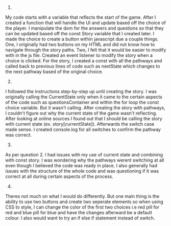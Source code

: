 1.
My code starts with a variable that reflects the start of the game. After I created a function that will handle the UI and update based off the choice of the player. 
I manipulate the dom for the answers and questions so that they can be updated based off the const Story variable that I created later. 
I made the choice to create a button within javascript due a couple things. One, I originally had two buttons on my HTML and did not know how to navigate through the story paths. Two, I felt that it would be easier to modify with in the js file.
Created an event listener to modify the story when a choice is clicked.
For the story, I created a const with all the pathways and called back to previous lines of code such as nextState which changes to the next pathway based of the original choice. 

2. 
I followed the instructions step-by-step up until creating the story. I was originally calling the CurrentState only when it came to the certain aspects of the code such as questionsContainer and within the for loop the const choice variable. But it wasn't calling. After creating the story with pathways, I couldn't figure out why the current state of the game wasn't reflecting. After looking at online sources I found out that I should be calling the story with current state (ex. story[currentState]). Afterwards the switch case made sense. I created console.log for all switches to confirm the pathway was correct. 

3. 
As per question 2. I had issues with my use of current state and combining with const story. I was wondering why the pathways werent switching at all even though I believed the code was ready in place. I also generally had issues with the structure of the whole code and was questioning if it was correct at all during certain aspects of the process. 

4. 
Theres not much on what I would do differently. But one main thing is the ability to use two buttons and create two seperate elements so when using CSS to style, I can change the color of the first two choices i.e red pill for red and blue pill for blue and have the changes afterward be a default colour. I also would want to try an if else if statement instead of switch. 


